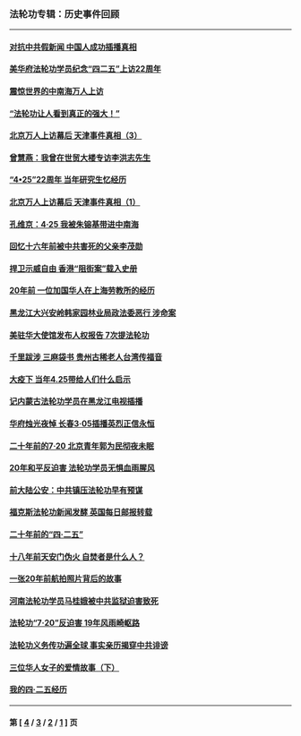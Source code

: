 ### 法轮功专辑：历史事件回顾
---
#### [对抗中共假新闻 中国人成功插播真相](../../pages/nf5793/n12910618.md?05230430) 
#### [美华府法轮功学员纪念“四二五”上访22周年](../../pages/nf5793/n12904445.md?05230430) 
#### [震惊世界的中南海万人上访](../../pages/nf5793/n12903976.md?05230430) 
#### [“法轮功让人看到真正的强大！”](../../pages/nf5793/n12903195.md?05230430) 
#### [北京万人上访幕后 天津事件真相（3）](../../pages/nf5793/n12902807.md?05230430) 
#### [曾慧燕：我曾在世贸大楼专访李洪志先生](../../pages/nf5793/n12898729.md?05230430) 
#### [“4•25”22周年 当年研究生忆经历](../../pages/nf5793/n12894152.md?05230430) 
#### [北京万人上访幕后 天津事件真相（1）](../../pages/nf5793/n12885174.md?05230430) 
#### [孔维京：4·25 我被朱镕基带进中南海](../../pages/nf5793/n12864987.md?05230430) 
#### [回忆十六年前被中共害死的父亲李茂勋](../../pages/nf5793/n12880270.md?05230430) 
#### [捍卫示威自由 香港“阻街案”载入史册](../../pages/nf5793/n12811245.md?05230430) 
#### [20年前 一位加国华人在上海劳教所的经历](../../pages/nf5793/n12707932.md?05230430) 
#### [黑龙江大兴安岭韩家园林业局政法委恶行 涉命案](../../pages/nf5793/n12622815.md?05230430) 
#### [美驻华大使馆发布人权报告 7次提法轮功](../../pages/nf5793/n12520541.md?05230430) 
#### [千里跋涉 三麻袋书 贵州古稀老人台湾传福音](../../pages/nf5793/n12198750.md?05230430) 
#### [大疫下 当年4.25带给人们什么启示](../../pages/nf5793/n12058565.md?05230430) 
#### [记内蒙古法轮功学员在黑龙江电视插播](../../pages/nf5793/n11699194.md?05230430) 
#### [华府烛光夜悼 长春3·05插播英烈正信永恒](../../pages/nf5793/n11397432.md?05230430) 
#### [二十年前的7·20 北京青年郭为民彻夜未眠](../../pages/nf5793/n11354195.md?05230430) 
#### [20年和平反迫害 法轮功学员无惧血雨腥风](../../pages/nf5793/n11348279.md?05230430) 
#### [前大陆公安：中共镇压法轮功早有预谋](../../pages/nf5793/n11352168.md?05230430) 
#### [福克斯法轮功新闻发酵  英国每日邮报转载](../../pages/nf5793/n11285952.md?05230430) 
#### [二十年前的“四·二五”](../../pages/nf5793/n11207639.md?05230430) 
#### [十八年前天安门伪火 自焚者是什么人？](../../pages/nf5793/n10996556.md?05230430) 
#### [一张20年前航拍照片背后的故事](../../pages/nf5793/n10693797.md?05230430) 
#### [河南法轮功学员马桂娥被中共监狱迫害致死](../../pages/nf5793/n10684974.md?05230430) 
#### [法轮功“7‧20”反迫害 19年风雨崎岖路](../../pages/nf5793/n10570834.md?05230430) 
#### [法轮功义务传功遍全球 事实亲历揭穿中共诽谤](../../pages/nf5793/n10581061.md?05230430) 
#### [三位华人女子的爱情故事（下）](../../pages/nf5793/n10435541.md?05230430) 
#### [我的四·二五经历](../../pages/nf5793/n10347081.md?05230430) 

---
#### 第 [ [4](./4.md?05230430) / [3](./3.md?05230430) / [2](./2.md?05230430) / [1](./1.md?05230430) ] 页

